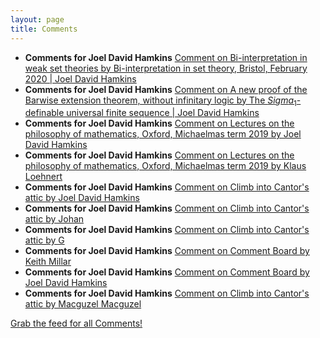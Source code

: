 ```yaml
---
layout: page
title: Comments
---
```


* **Comments for Joel David Hamkins** [Comment on Bi-interpretation in weak set theories by Bi-interpretation in set theory, Bristol, February 2020 \| Joel David Hamkins](http://jdh.hamkins.org/bi-interpretation-in-weak-set-theories/#comment-10792)
* **Comments for Joel David Hamkins** [Comment on A new proof of the Barwise extension theorem, without infinitary logic by The $Sigma_1$-definable universal finite sequence \| Joel David Hamkins](http://jdh.hamkins.org/a-new-proof-of-the-barwise-extension-theorem/#comment-10791)
* **Comments for Joel David Hamkins** [Comment on Lectures on the philosophy of mathematics, Oxford, Michaelmas term 2019 by Joel David Hamkins](http://jdh.hamkins.org/lectures-on-the-philosophy-of-mathematics-oxford-michaelmas-2019/#comment-10790)
* **Comments for Joel David Hamkins** [Comment on Lectures on the philosophy of mathematics, Oxford, Michaelmas term 2019 by Klaus Loehnert](http://jdh.hamkins.org/lectures-on-the-philosophy-of-mathematics-oxford-michaelmas-2019/#comment-10789)
* **Comments for Joel David Hamkins** [Comment on Climb into Cantor's attic by Joel David Hamkins](http://jdh.hamkins.org/climb-into-cantors-attic/#comment-10788)
* **Comments for Joel David Hamkins** [Comment on Climb into Cantor's attic by Johan](http://jdh.hamkins.org/climb-into-cantors-attic/#comment-10786)
* **Comments for Joel David Hamkins** [Comment on Climb into Cantor's attic by G](http://jdh.hamkins.org/climb-into-cantors-attic/#comment-10785)
* **Comments for Joel David Hamkins** [Comment on Comment Board by Keith Millar](http://jdh.hamkins.org/comment-board/#comment-10784)
* **Comments for Joel David Hamkins** [Comment on Comment Board by Joel David Hamkins](http://jdh.hamkins.org/comment-board/#comment-10783)
* **Comments for Joel David Hamkins** [Comment on Climb into Cantor's attic by Macguzel Macguzel](http://jdh.hamkins.org/climb-into-cantors-attic/#comment-10782)

[Grab the feed for all Comments!](Comments.xml)
